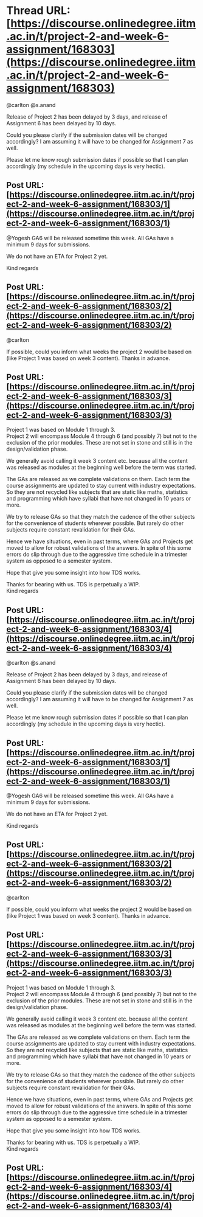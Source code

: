 # Thread URL: [https://discourse.onlinedegree.iitm.ac.in/t/project-2-and-week-6-assignment/168303](https://discourse.onlinedegree.iitm.ac.in/t/project-2-and-week-6-assignment/168303)

@carlton @s.anand

Release of Project 2 has been delayed by 3 days, and release of Assignment 6 has been delayed by 10 days.

Could you please clarify if the submission dates will be changed accordingly? I am assuming it will have to be changed for Assignment 7 as well.

Please let me know rough submission dates if possible so that I can plan accordingly (my schedule in the upcoming days is very hectic).

Post URL: [https://discourse.onlinedegree.iitm.ac.in/t/project-2-and-week-6-assignment/168303/1](https://discourse.onlinedegree.iitm.ac.in/t/project-2-and-week-6-assignment/168303/1)
---
@Yogesh GA6 will be released sometime this week. All GAs have a minimum 9 days for submissions.

We do not have an ETA for Project 2 yet.

Kind regards

Post URL: [https://discourse.onlinedegree.iitm.ac.in/t/project-2-and-week-6-assignment/168303/2](https://discourse.onlinedegree.iitm.ac.in/t/project-2-and-week-6-assignment/168303/2)
---
@carlton

If possible, could you inform what weeks the project 2 would be based on (like Project 1 was based on week 3 content). Thanks in advance.

Post URL: [https://discourse.onlinedegree.iitm.ac.in/t/project-2-and-week-6-assignment/168303/3](https://discourse.onlinedegree.iitm.ac.in/t/project-2-and-week-6-assignment/168303/3)
---
Project 1 was based on Module 1 through 3.  
Project 2 will encompass Module 4 through 6 (and possibly 7) but not to the exclusion of the prior modules. These are not set in stone and still is in the design/validation phase.

We generally avoid calling it week 3 content etc. because all the content was released as modules at the beginning well before the term was started.

The GAs are released as we complete validations on them. Each term the course assignments are updated to stay current with industry expectations. So they are not recycled like subjects that are static like maths, statistics and programming which have syllabi that have not changed in 10 years or more.

We try to release GAs so that they match the cadence of the other subjects for the convenience of students wherever possible. But rarely do other subjects require constant revalidation for their GAs.

Hence we have situations, even in past terms, where GAs and Projects get moved to allow for robust validations of the answers. In spite of this some errors do slip through due to the aggressive time schedule in a trimester system as opposed to a semester system.

Hope that give you some insight into how TDS works.

Thanks for bearing with us. TDS is perpetually a WIP.  
Kind regards

Post URL: [https://discourse.onlinedegree.iitm.ac.in/t/project-2-and-week-6-assignment/168303/4](https://discourse.onlinedegree.iitm.ac.in/t/project-2-and-week-6-assignment/168303/4)
---
@carlton @s.anand

Release of Project 2 has been delayed by 3 days, and release of Assignment 6 has been delayed by 10 days.

Could you please clarify if the submission dates will be changed accordingly? I am assuming it will have to be changed for Assignment 7 as well.

Please let me know rough submission dates if possible so that I can plan accordingly (my schedule in the upcoming days is very hectic).

Post URL: [https://discourse.onlinedegree.iitm.ac.in/t/project-2-and-week-6-assignment/168303/1](https://discourse.onlinedegree.iitm.ac.in/t/project-2-and-week-6-assignment/168303/1)
---
@Yogesh GA6 will be released sometime this week. All GAs have a minimum 9 days for submissions.

We do not have an ETA for Project 2 yet.

Kind regards

Post URL: [https://discourse.onlinedegree.iitm.ac.in/t/project-2-and-week-6-assignment/168303/2](https://discourse.onlinedegree.iitm.ac.in/t/project-2-and-week-6-assignment/168303/2)
---
@carlton

If possible, could you inform what weeks the project 2 would be based on (like Project 1 was based on week 3 content). Thanks in advance.

Post URL: [https://discourse.onlinedegree.iitm.ac.in/t/project-2-and-week-6-assignment/168303/3](https://discourse.onlinedegree.iitm.ac.in/t/project-2-and-week-6-assignment/168303/3)
---
Project 1 was based on Module 1 through 3.  
Project 2 will encompass Module 4 through 6 (and possibly 7) but not to the exclusion of the prior modules. These are not set in stone and still is in the design/validation phase.

We generally avoid calling it week 3 content etc. because all the content was released as modules at the beginning well before the term was started.

The GAs are released as we complete validations on them. Each term the course assignments are updated to stay current with industry expectations. So they are not recycled like subjects that are static like maths, statistics and programming which have syllabi that have not changed in 10 years or more.

We try to release GAs so that they match the cadence of the other subjects for the convenience of students wherever possible. But rarely do other subjects require constant revalidation for their GAs.

Hence we have situations, even in past terms, where GAs and Projects get moved to allow for robust validations of the answers. In spite of this some errors do slip through due to the aggressive time schedule in a trimester system as opposed to a semester system.

Hope that give you some insight into how TDS works.

Thanks for bearing with us. TDS is perpetually a WIP.  
Kind regards

Post URL: [https://discourse.onlinedegree.iitm.ac.in/t/project-2-and-week-6-assignment/168303/4](https://discourse.onlinedegree.iitm.ac.in/t/project-2-and-week-6-assignment/168303/4)
---
